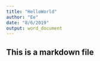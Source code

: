```yaml
---
title: "HelloWorld"
author: "Ee"
date: "8/6/2019"
output: word_document
---
```

## This is a markdown file
 